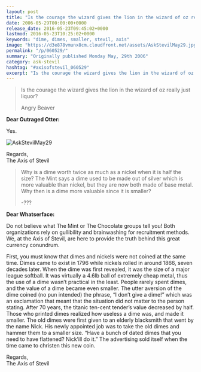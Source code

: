 ```yaml
---
layout: post
title: "Is the courage the wizard gives the lion in the wizard of oz really just liquor?"
date: 2006-05-29T00:00:00+0000
release_date: 2016-05-23T09:45:02+0000
lastmod: 2016-05-23T10:25:02+0000
keywords: "dime, dimes, smaller, stevil, axis"
image: "https://d3e878vmunx8cm.cloudfront.net/assets/AskStevilMay29.jpg"
permalink: "/p/060529/"
summary: "Originally published Monday May, 29th 2006"
category: ask-stevil
hashtag: "#axisofstevil_060529"
excerpt: "Is the courage the wizard gives the lion in the wizard of oz really just liquor? and other great questions from Monday May, 29th 2006"
---
```


[p01]: https://d3e878vmunx8cm.cloudfront.net/assets/AskStevilMay29.jpg "AskStevilMay29"[p02]: https://d3e878vmunx8cm.cloudfront.net/assets/AskStevilJune16d.jpg "AskStevilJune16d"
> Is the courage the wizard gives the lion in the wizard of oz really just liquor?
> 
> Angry Beaver

**Dear Outraged Otter:**

Yes.

![AskStevilMay29][p01]

Regards,  
The Axis of Stevil

> Why is a dime worth twice as much as a nickel when it is half the size?  The Mint says a dime used to be made out of silver which is more valuable than nickel, but they are now both made of base metal. Why then is a dime more valuable since it is smaller? 
> 
> -???

**Dear Whatserface:**

Do not believe what The Mint or The Chocolate groups tell you!  Both organizations rely on gullibility and brainwashing for recruitment methods.  We, at the Axis of Stevil, are here to provide the truth behind this great currency conundrum.

First, you must know that dimes and nickels were not coined at the same time.  Dimes came to exist in 1796 while nickels rolled in around 1866, seven decades later.  When the dime was first revealed, it was the size of a major league softball.  It was virtually a 4.6lb ball of extremely cheap metal, thus the use of a dime wasn’t practical in the least.  People rarely spent dimes, and the value of a dime became even smaller.  The utter aversion of the dime coined (no pun intended) the phrase, “I don’t give a dime!” which was an exclamation that meant that the situation did not matter to the person stating.  After 70 years, the titanic ten-cent tender’s value decreased by half.  Those who printed dimes realized how useless a dime was, and made it smaller.  The old dimes were first given to an elderly blacksmith that went by the name Nick.  His newly appointed job was to take the old dimes and hammer them to a smaller size. “Have a bunch of dated dimes that you need to have flattened?  Nick’ill do it.”  The advertising sold itself when the time came to christen this new coin. 

Regards,  
The Axis of Stevil
